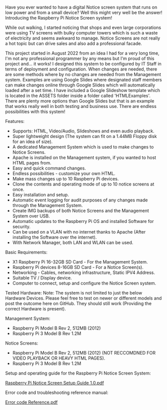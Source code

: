 Have you ever wanted to have a digital Notice screen system that runs on low power and from a small device? 
Well this might very well be the answer! Introducing the Raspberry Pi Notice Screen system!

While out walking, I started noticing that shops and even large corporations were using TV screens with bulky computer
towers which is such a waste of electricity and seems awkward to manage. Notice Screens are not really a hot topic but
can drive sales and also add a professional facade.

This project started in August 2022 from an idea I had for a very long time, I'm not any professional programmer by any means
but I'm proud of this project and... it works!
I designed this system to be configured by IT Staff in terms of deployment and configuration. When changes are needed, there are 
some methods where by no changes are needed from the Management system. Examples are using Google Slides where designated staff members
can make changes online through Google Slides which will automatically loaded after a set time. I have included a Google Slideshow template
which is located in the ASSETS folder inside a folder called 'HTMLExamples'. There are plenty more options than Google Slides but that is
an example that works really well in both testing and business use. There are endless possibilities with this system!

Features:

* Supports: HTML, Video/Audio, Slideshows and even audio playback.
* Super lightweight design (The system can fit on a 1.44MB Floppy disk for an idea of size).
* A dedicated Management System which is used to make changes to Notice Screens.
* Apache is installed on the Management system, if you wanted to host HTML pages from.
* Easy and quick command changes.
* Endless possibilities - customize your own HTML.
* Make mass changes up to 10 Raspberry Pi devices.
* Clone the contents and operating mode of up to 10 notice screens at once.
* Easy installation and setup.
* Automatic event logging for audit purposes of any changes made through the Management System.
* Create IMG backups of both Notice Screens and the Management System over USB.
* Automatic updates to the Raspberry Pi OS and installed Software for security.
* Can be used on a VLAN with no internet thanks to Apache (After installing the Software over the internet).
* With Network Manager, both LAN and WLAN can be used.

Basic Requirements:

 * X1 Raspberry Pi 16-32GB SD Card       - For the Management System.
 * Raspberry Pi devices 8-16GB SD Card   - For a Notice Screen(s).
 * Networking - Cables, networking infrastructure, Static IPV4 Address.
 * Suitable TV / Display device.
 * Computer to connect, setup and configure the Notice Screen system.

Tested Hardware:
Note: The system is not limited to just the below Hardware Devices.
Please feel free to test on newer or different models and post the outcome here on GitHub.
They should still work (Providing the correct Hardware is present).

Management System:
- Raspberry Pi Model B Rev 2, 512MB (2012)
- Raspberry Pi 3 Model B Rev 1.2M

Notice Screens:
- Raspberry Pi Model B Rev 2, 512MB (2012) (NOT RECCOMDNED FOR VIDEO PLAYBACK OR HEAVY HTML PAGES).
- Raspberry Pi 3 Model B Rev 1.2M

Setup and operating guide for the Raspberry Pi Notice Screen System:

[Raspberry Pi Notice Screen Setup Guide 1.0.pdf](https://github.com/user-attachments/files/17271220/Raspberry.Pi.Notice.Screen.Setup.Guide.1.0.pdf)

Error code and troubleshooting reference manual:

[Error code Reference.pdf](https://github.com/user-attachments/files/17271131/Error.code.Reference.pdf)
